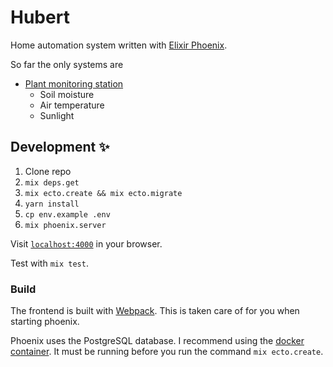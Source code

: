 # Hubert

Home automation system written with [Elixir Phoenix](http://www.phoenixframework.org/).

So far the only systems are

- [Plant monitoring station](https://github.com/coffee-cup/plant-station)
  + Soil moisture
  + Air temperature
  + Sunlight

## Development ✨

1. Clone repo
1. `mix deps.get`
1. `mix ecto.create && mix ecto.migrate`
1. `yarn install`
1. `cp env.example .env`
1. `mix phoenix.server`

Visit [`localhost:4000`](http://localhost:4000) in your browser.

Test with `mix test`.

### Build

The frontend is built with [Webpack](https://webpack.js.org/). This is taken care of for you when starting phoenix.

Phoenix uses the PostgreSQL database. I recommend using the [docker container](https://hub.docker.com/_/postgres/). It must be running before you run the command `mix ecto.create`.
